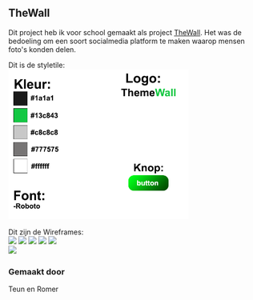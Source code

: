 ## TheWall
Dit project heb ik voor school gemaakt als project 
[TheWall](http://29253.hosts2.ma-cloud.nl/TheWall/website/index.php "TheWall Website"). 
Het was de bedoeling om een soort socialmedia platform te maken waarop mensen foto's konden delen.


Dit is de styletile:
<br>
<img src="documentatie/Styletile.png" height="300" />
<br>

Dit zijn de Wireframes:
<br>
<img src="documentatie/iPhone%20X-XS-11%20Pro%20–%201.png" height="300" />
<img src="documentatie/iPhone%20X-XS-11%20Pro%20–%202.png" height="300" />
<img src="documentatie/iPhone%20X-XS-11%20Pro%20–%204.png" height="300" />
<img src="documentatie/iPhone%20X-XS-11%20Pro%20–%204.png" height="300" />
<img src="documentatie/iPhone%20X-XS-11%20Pro%20–%205.png" height="300" />
<br>
<img src="documentatie/Web%201920%20–%201.png" height="300" />


### Gemaakt door
Teun en Romer
